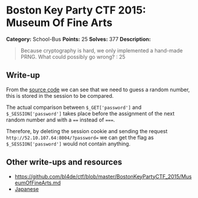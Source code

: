 # Boston Key Party CTF 2015: Museum Of Fine Arts

**Category:** School-Bus
**Points:** 25
**Solves:** 377
**Description:**

> Because cryptography is hard, we only implemented a hand-made PRNG. What could possibly go wrong? : 25

## Write-up

From the [source code](./52.10.107.64\:8004/index.txt) we can see that we need to guess a random number, this is stored in the session to be compared.

The actual comparison between `$_GET['password']` and `$_SESSION['password']` takes place before the assignment of the next random number and with a `==` instead of `===`. 

Therefore, by deleting the session cookie and sending the request `http://52.10.107.64:8004/?password=` we can get the flag as `$_SESSION['password']` would not contain anything.

## Other write-ups and resources

* <https://github.com/bl4de/ctf/blob/master/BostonKeyPartyCTF_2015/MuseumOfFineArts.md>
* [Japanese](http://kazu1130-h.hatenablog.jp/entry/2015/03/02/034426)

